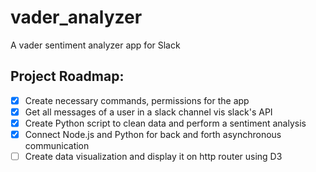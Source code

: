 # vader_analyzer
A vader sentiment analyzer app for Slack

## Project Roadmap:

- [x] Create necessary commands, permissions for the app
- [x] Get all messages of a user in a slack channel vis slack's API
- [x] Create Python script to clean data and perform a sentiment analysis
- [x] Connect Node.js and Python for back and forth asynchronous communication
- [ ] Create data visualization and display it on http router using D3
